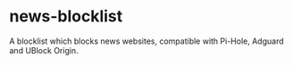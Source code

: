 # news-blocklist
A blocklist which blocks news websites, compatible with Pi-Hole, Adguard and UBlock Origin.
